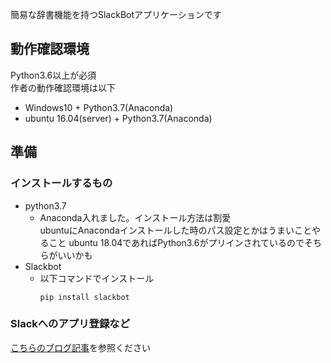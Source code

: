 簡易な辞書機能を持つSlackBotアプリケーションです

## 動作確認環境
Python3.6以上が必須  
作者の動作確認環境は以下
 - Windows10 + Python3.7(Anaconda)
 - ubuntu 16.04(server) + Python3.7(Anaconda)

## 準備
### インストールするもの
- python3.7
  - Anaconda入れました。インストール方法は割愛  
  ubuntuにAnacondaインストールした時のパス設定とかはうまいことやること
  ubuntu 18.04であればPython3.6がプリインされているのでそちらがいいかも
- Slackbot
  - 以下コマンドでインストール
    ~~~
    pip install slackbot
    ~~~

### Slackへのアプリ登録など
[こちらのブログ記事](https://ma-hiro.com/python%e3%81%a7slack-bot%e3%82%92%e4%bd%9c%e3%82%8b/)を参照ください